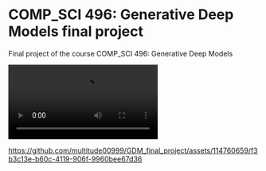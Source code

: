 # COMP_SCI 496: Generative Deep Models final project
Final project of the course COMP_SCI 496: Generative Deep Models

![source](audio/source.mp4)



https://github.com/multitude00999/GDM_final_project/assets/114760659/f3b3c13e-b60c-4119-906f-9960bee67d36
